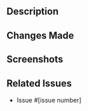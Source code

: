 ## Description
<!--- Describe the purpose of the PR and what feature or file it adds to the repository --->

## Changes Made
<!--- List the specific changes made in this PR, including any new files added --->

## Screenshots
<!--- Include any relevant screenshots or GIFs to showcase the new feature or file --->

## Related Issues
- Issue #[issue number]
<!--- Link any related issues that this PR resolves or is related to --->
